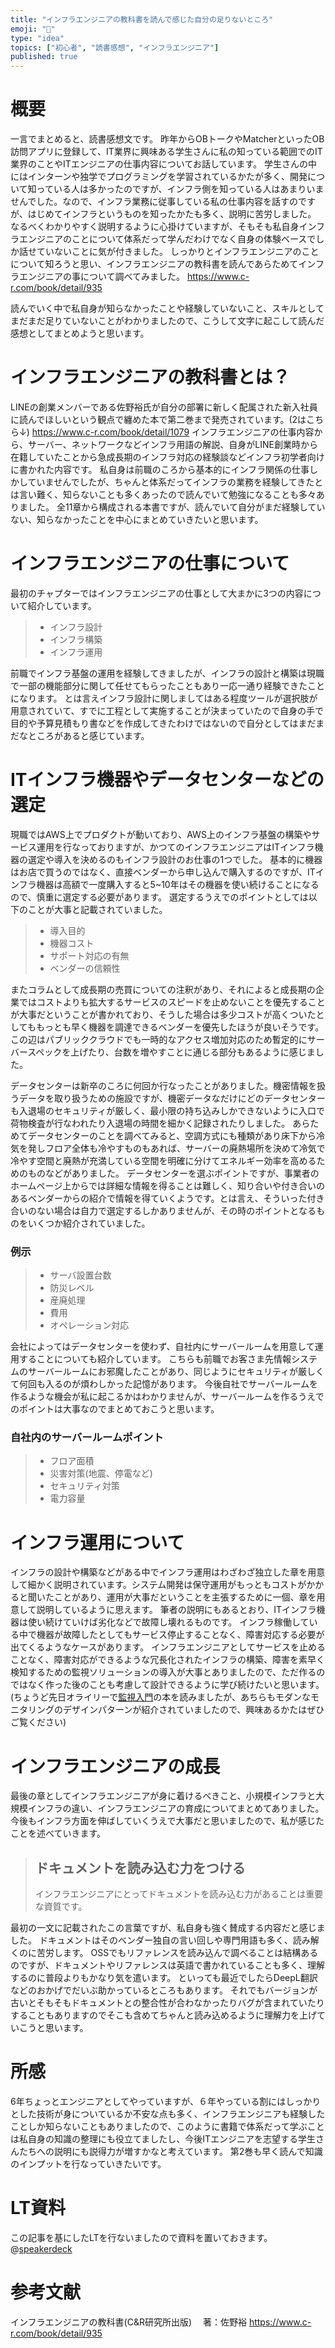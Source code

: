 ```yaml
---
title: "インフラエンジニアの教科書を読んで感じた自分の足りないところ"
emoji: "🐁"
type: "idea"
topics: ["初心者", "読書感想", "インフラエンジニア"]
published: true
---
```


# 概要
一言でまとめると、読書感想文です。
昨年からOBトークやMatcherといったOB訪問アプリに登録して、IT業界に興味ある学生さんに私の知っている範囲でのIT業界のことやITエンジニアの仕事内容についてお話しています。
学生さんの中にはインターンや独学でプログラミングを学習されているかたが多く、開発について知っている人は多かったのですが、インフラ側を知っている人はあまりいませんでした。なので、インフラ業務に従事している私の仕事内容を話すのですが、はじめてインフラというものを知ったかたも多く、説明に苦労しました。
なるべくわかりやすく説明するように心掛けていますが、そもそも私自身インフラエンジニアのことについて体系だって学んだわけでなく自身の体験ベースでしか話せていないことに気が付きました。
しっかりとインフラエンジニアのことについて知ろうと思い、インフラエンジニアの教科書を読んであらためてインフラエンジニアの事について調べてみました。
https://www.c-r.com/book/detail/935

読んでいく中で私自身が知らなかったことや経験していないこと、スキルとしてまだまだ足りていないことがわかりましたので、こうして文字に起こして読んだ感想としてまとめようと思います。
# インフラエンジニアの教科書とは？
LINEの創業メンバーである佐野裕氏が自分の部署に新しく配属された新入社員に読んでほしいという観点で纏めた本で第二巻まで発売されています。(2はこちら↓)
https://www.c-r.com/book/detail/1079
インフラエンジニアの仕事内容から、サーバー、ネットワークなどインフラ用語の解説、自身がLINE創業時から在籍していたことから急成長期のインフラ対応の経験談などインフラ初学者向けに書かれた内容です。
私自身は前職のころから基本的にインフラ関係の仕事しかしていませんでしたが、ちゃんと体系だってインフラの業務を経験してきたとは言い難く、知らないことも多くあったので読んでいて勉強になることも多々ありました。
全11章から構成される本書ですが、読んでいて自分がまだ経験していない、知らなかったことを中心にまとめていきたいと思います。

# インフラエンジニアの仕事について
最初のチャプターではインフラエンジニアの仕事として大まかに3つの内容について紹介しています。
> - インフラ設計
> - インフラ構築
> - インフラ運用

前職でインフラ基盤の運用を経験してきましたが、インフラの設計と構築は現職で一部の機能部分に関して任せてもらったこともあり一応一通り経験できたことになります。
とは言えインフラ設計に関しましてはある程度ツールが選択肢が用意されていて、すでに工程として実施することが決まっていたので自身の手で目的や予算見積もり書などを作成してきたわけではないので自分としてはまだまだなところがあると感じています。
# ITインフラ機器やデータセンターなどの選定
現職ではAWS上でプロダクトが動いており、AWS上のインフラ基盤の構築やサービス運用を行なっておりますが、かつてのインフラエンジニアはITインフラ機器の選定や導入を決めるのもインフラ設計のお仕事の1つでした。
基本的に機器はお店で買うのではなく、直接ベンダーから申し込んで購入するのですが、ITインフラ機器は高額で一度購入すると5~10年はその機器を使い続けることになるので、慎重に選定する必要があります。
選定するうえでのポイントとしては以下のことが大事と記載されていました。

> - 導入目的
> - 機器コスト
> - サポート対応の有無
> - ベンダーの信頼性

またコラムとして成長期の売買についての注釈があり、それによると成長期の企業ではコストよりも拡大するサービスのスピードを止めないことを優先することが大事だということが書かれており、そうした場合は多少コストが高くついたとしてももっとも早く機器を調達できるベンダーを優先したほうが良いそうです。
この辺はパブリッククラウドでも一時的なアクセス増加対応のため暫定的にサーバースペックを上げたり、台数を増やすことに通じる部分もあるように感じました。

データセンターは新卒のころに何回か行なったことがありました。機密情報を扱うデータを取り扱うための施設ですが、機密データなだけにどのデータセンターも入退場のセキュリティが厳しく、最小限の持ち込みしかできないように入口で荷物検査が行なわれたり入退場の時間を細かく記録されたりしました。
あらためてデータセンターのことを調べてみると、空調方式にも種類があり床下から冷気を発しフロア全体も冷やすものもあれば、サーバーの廃熱場所を決めて冷気で冷やす空間と廃熱が充満している空間を明確に分けてエネルギー効率を高めるためのものなどがありました。
データセンターを選ぶポイントですが、事業者のホームページ上からでは詳細な情報を得ることは難しく、知り合いや付き合いのあるベンダーからの紹介で情報を得ていくようです。とは言え、そういった付き合いのない場合は自力で選定するしかありませんが、その時のポイントとなるものをいくつか紹介されていました。
### 例示
> - サーバ設置台数
> - 防災レベル
> - 産廃処理
> - 費用
> - オペレーション対応

会社によってはデータセンターを使わず、自社内にサーバールームを用意して運用することについても紹介しています。
こちらも前職でお客さま先情報システムのサーバールームにお邪魔したことがあり、同じようにセキュリティが厳しくて何回も入るのが煩わしかった記憶があります。
今後自社でサーバールームを作るような機会が私に起こるかはわかりませんが、サーバールームを作るうえでのポイントは大事なのでまとめておこうと思います。
### 自社内のサーバールームポイント
> - フロア面積
> - 災害対策(地震、停電など)
> - セキュリティ対策
> - 電力容量

# インフラ運用について
インフラの設計や構築などがある中でインフラ運用はわざわざ独立した章を用意して細かく説明されています。システム開発は保守運用がもっともコストがかかると聞いたことがあり、運用が大事だということを主張するために一個、章を用意して説明しているように思えます。
筆者の説明にもあるとおり、ITインフラ機器は使い続けていけば劣化などで故障し壊れるものです。
インフラ稼働している中で機器が故障したとしてもサービス停止することなく、障害対応する必要が出てくるようなケースがあります。
インフラエンジニアとしてサービスを止めることなく、障害対応ができるような冗長化されたインフラの構築、障害を素早く検知するための監視ソリューションの導入が大事とありましたので、ただ作るのではなく作った後のことも考慮して設計できるように学び続けたいと思います。(ちょうど先日オライリーで[監視入門](https://www.oreilly.co.jp/books/9784873118642/)の本を読みましたが、あちらもモダンなモニタリングのデザインパターンが紹介されていましたので、興味あるかたはぜひご覧ください)
# インフラエンジニアの成長
最後の章としてインフラエンジニアが身に着けるべきこと、小規模インフラと大規模インフラの違い、インフラエンジニアの育成についてまとめてありました。
今後もインフラ方面を伸ばしていくうえで大事だと思いましたので、私が感じたことを述べていきます。
> ## ドキュメントを読み込む力をつける
> インフラエンジニアにとってドキュメントを読み込む力があることは重要な資質です。

最初の一文に記載されたこの言葉ですが、私自身も強く賛成する内容だと感じました。
ドキュメントはそのベンダー独自の言い回しや専門用語も多く、読み解くのに苦労します。
OSSでもリファレンスを読み込んで調べることは結構あるのですが、ドキュメントやリファレンスは英語で書かれていることも多く、理解するのに普段よりもかなり気を遣います。
といっても最近でしたらDeepL翻訳などのおかげでだいぶ助かっているところもあります。
それでもバージョンが古いとそもそもドキュメントとの整合性が合わなかったりバグが含まれていたりすることもありますのでそこも含めてちゃんと読み込めるように理解力を上げていこうと思います。

# 所感
6年ちょっとエンジニアとしてやっていますが、６年やっている割にはしっかりとした技術が身についているか不安な点も多く、インフラエンジニアも経験したことしか知らないこともありましたので、このように書籍で体系だって学ぶことは私自身の知識の整理にも役立てましたし、今後ITエンジニアを志望する学生さんたちへの説明にも説得力が増すかなと考えています。
第2巻も早く読んで知識のインプットを行なっていきたいです。

 # LT資料
 この記事を基にしたLTを行ないましたので資料を置いておきます。
 @[speakerdeck](10e62e77b88d4f6689c7a9a06abb0fe1)

# 参考文献
インフラエンジニアの教科書(C&R研究所出版)
　著：佐野裕
 https://www.c-r.com/book/detail/935
